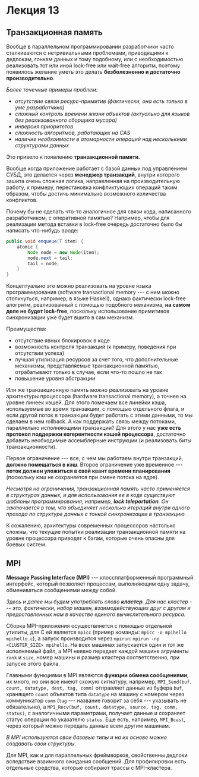 # Лекция 13

## Транзакционная память

Вообще в параллельном программировании разработчики часто сталкиваются с нетривиальными проблемами, приводящими к дедлокам, гонкам данных и тому подобному, или с необходимостью реализовать тот или иной lock-free или wait-free алгоритм, поэтому появилось желание уметь это делать **безболезненно и достаточно производительно**.

*Более точечные примеры проблем:*
- *отсутствие связи ресурс-примитив (фактически, она есть только в уме разработчика)*
- *сложный контроль времени жизни объектов (актуально для языков без реализованного сборщика мусора)*
- *инверсия приоритетов*
- *сложность алгоритмов, работающих на CAS*
- *наличие необхоимости в атомарности операций над несколькими структурами данных*

Это привело к появлению **транзакционной памяти**.

Вообще когда приложение работает с базой данных под управлением СУБД, это делается через **менеджер транзакций**, внутри которого зашита очень сложная логика, направленная на производительную работу, к примеру, перестановка конфликтующих операций таким образом, чтобы достичь минимально возможного количества конфликтов.

Почему бы не сделать что-то аналогичное для связи кода, написанного разработчиком, с оперативной памятью? Например, чтобы для реализации метода вставки в lock-free очередь достаточно было бы написать что-нибудь вроде:

```java
public void enqueue(T item) {
	atomic {
		Node node = new Node(item);
		node.next = tail;
		tail = node;
	}
}
```

Концептуально это можно реализовать на уровне языка программирования (software transactional memory --- с ним можно столкнуться, например, в языке Haskell), однако фактически lock-free алогритм, реализованный с помощью подобного механизма, **на самом деле не будет lock-free**, поскольку использование примитивов синхронизации уже будет вшито в сам механизм.

Преимущества:

- отсутствие явных блокировок в коде
- возможность контроля транзакций (к примеру, поведения при отсутствии успеха)
- лучшая утилизация ресурсов за счет того, что дополнительные механизмы, представляемые транзакционной памятью, отрабатывают только в случае, если что-то пошло не так
- повышение уровня абстракции

Или же транзакционную память можно реализовать на уровне архитектуры процессора (hardware transactional memory), а точнее на уровне линеек кэшей. Для этого помечаем все линейки кэша, используемые во время транзакции, с помощью отдельного флага, и если другой поток в транзакции будет работать с этими данными, то мы сделаем в нем rollback. А как поддержать связь между потоками, параллельно исполняющими транзакции? Для этого у нас **уже есть протокол поддержки когерентности кэшей процессора**, достаточно добавить необходимые ассемблерные инструкции (и реализовать биты транзакционности).

Первое ограничение --- все, с чем мы работаем внутри транзакций, **должно помещаться в кэш**. Второе ограничение уже временное --- **поток должен уложиться в свой квант времени планирования** (поскольку кэш не сохраняется при смене потока на ядре).

*Несмотря на ограничения, транзакционная память часто применяется в структурах данных, и для использования ее в коде существуют шаблоны программирования, например, **lock teleportation**. Он заключается в том, что объединяет несколько итераций внутри одного прохода по структуре данных с тонкой синхронизации в транзакцию.*

К сожалению, архитектуры современных процессоров настолько сложны, что текущие попытки реализации транзакционной памяти на уровне процессора приводят к багам, которые очень опасны для боевых систем.

## MPI

**Message Passing Interface (MPI)** --- клоссплатформенный программный интерфейс, который позволяет процессам, выполняющим одну задачу, обмениваться сообщениями между собой.

*Здесь и далее мы будем употреблять слово **кластер**. Для нас кластер --- это, фактически, набор машин, взаимодействующих друг с другом и предоставленных нам в качестве единого вычислительного ресурса.*

Сборка MPI-приложения осуществляется с помощью отдельной утилиты, для C ей является `mpicc` (пример команды: `mpicc -o mpihello mpihello.c`), а запуск производится через `mpirun`: `mpirun -np <CLUSTER_SIZE> mpihello`. На всех машинах запускается один и тот же исполняемый файл, а MPI неявно передает каждой машине агрументы `rank` и `size`, номер машины и размер кластера соответственно, при запуске этого файла.

Главными функциями в MPI являются **функции обмена сообщениями**; их много, но они все имеют схожую сигнатуру, например, `MPI_Send(buf, count, datatype, dest, tag, comm)` отправляет данные из буфера `buf`, хранящего `count` объектов типа `datatype` на машину с номером через коммуникатор `comm` (`tag` --- название говорит за себя --- указывать не обязательно), а `MPI_Recv(buf, count, datatype, source, tag, comm, status)`, с аналогичными параметрами, получает данные и сохраняет статус операции по указателю `status`. Еще есть, например, `MPI_Bcast`, через который можно передать данные всем другим машинам.

*В MPI используются свои базовые типы и на их основе можно создавать свои структуры.*

Для MPI, как и для параллельных фреймворков, свойственны дедлоки вследствие взаимного ожидания сообщений. Для профилировки есть отдельные средства, которые собирают трассы с MPI-кластера.
